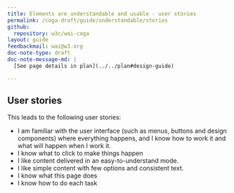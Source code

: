 ```yaml
---
title: Elements are understandable and usable - user stories
permalink: /coga-draft/guide/understandable/stories
github:
  repository: w3c/wai-coga
layout: guide
feedbackmail: wai@w3.org
doc-note-type: draft
doc-note-message-md: |
  [See page details in plan](../../plan#design-guide)

---
```

## User stories

This leads to the following user stories:

- I am familiar with the user interface (such as menus, buttons and design components) where everything happens, and I know how to work it and what will happen when I work it.
- I know what to click to make things happen
- I like content delivered in an easy-to-understand mode.
- I like simple content with few options and consistent text.
- I know what this page does
- I know how to do each task
